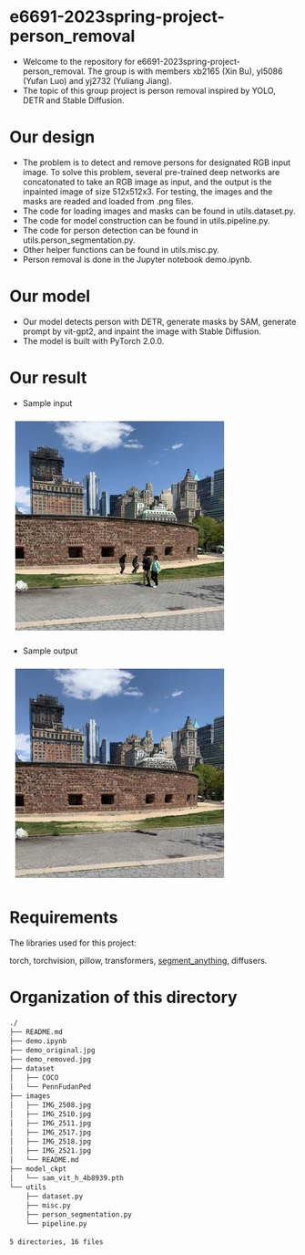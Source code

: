 # e6691-2023spring-project-person_removal
  - Welcome to the repository for e6691-2023spring-project-person_removal. The group is with members xb2165 (Xin Bu), yl5086 (Yufan Luo) and yj2732 (Yuliang Jiang).
  - The topic of this group project is person removal inspired by YOLO, DETR and Stable Diffusion.

# Our design
  -  The problem is to detect and remove persons for designated RGB input image. To solve this problem, several pre-trained deep networks are concatonated to take an RGB image as input, and the output is the inpainted image of size 512x512x3. For testing, the images and the masks are readed and loaded from .png files.
  - The code for loading images and masks can be found in utils.dataset.py.
  - The code for model construction can be found in utils.pipeline.py.
  - The code for person detection can be found in utils.person_segmentation.py.
  - Other helper functions can be found in utils.misc.py.
  - Person removal is done in the Jupyter notebook demo.ipynb.

# Our model
  - Our model detects person with DETR, generate masks by SAM, generate prompt by vit-gpt2, and inpaint the image with Stable Diffusion.
  - The model is built with PyTorch 2.0.0.

# Our result
  - Sample input

![My Image](demo_original.jpg)
  - Sample output

![My Image](demo_removed.jpg)

# Requirements
The libraries used for this project:

torch, torchvision, pillow, transformers, [segment_anything](https://github.com/facebookresearch/segment-anything), diffusers.

# Organization of this directory
```
./
├── README.md
├── demo.ipynb
├── demo_original.jpg
├── demo_removed.jpg
├── dataset
│   ├── COCO
│   └── PennFudanPed
├── images
│   ├── IMG_2508.jpg
│   ├── IMG_2510.jpg
│   ├── IMG_2511.jpg
│   ├── IMG_2517.jpg
│   ├── IMG_2518.jpg
│   ├── IMG_2521.jpg
│   └── README.md
├── model_ckpt
│   └── sam_vit_h_4b8939.pth
└── utils
    ├── dataset.py
    ├── misc.py
    ├── person_segmentation.py
    └── pipeline.py

5 directories, 16 files
```
